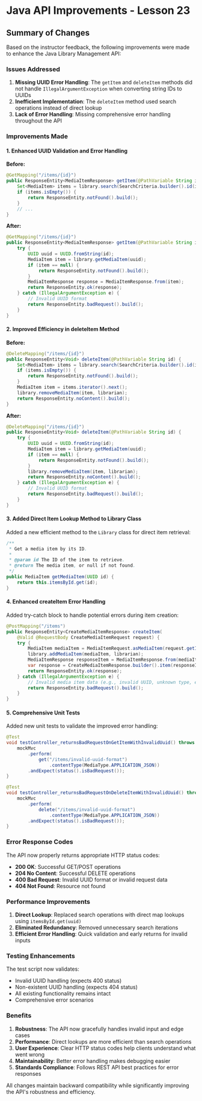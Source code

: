 # Java API Improvements - Lesson 23

## Summary of Changes

Based on the instructor feedback, the following improvements were made to enhance the Java Library Management API:

### Issues Addressed

1. **Missing UUID Error Handling**: The `getItem` and `deleteItem` methods did not handle `IllegalArgumentException` when converting string IDs to UUIDs
2. **Inefficient Implementation**: The `deleteItem` method used search operations instead of direct lookup
3. **Lack of Error Handling**: Missing comprehensive error handling throughout the API

### Improvements Made

#### 1. Enhanced UUID Validation and Error Handling

**Before:**
```java
@GetMapping("/items/{id}")
public ResponseEntity<MediaItemResponse> getItem(@PathVariable String id) {
    Set<MediaItem> items = library.search(SearchCriteria.builder().id(id).build());
    if (items.isEmpty()) {
        return ResponseEntity.notFound().build();
    }
    // ...
}
```

**After:**
```java
@GetMapping("/items/{id}")
public ResponseEntity<MediaItemResponse> getItem(@PathVariable String id) {
    try {
        UUID uuid = UUID.fromString(id);
        MediaItem item = library.getMediaItem(uuid);
        if (item == null) {
            return ResponseEntity.notFound().build();
        }
        MediaItemResponse response = MediaItemResponse.from(item);
        return ResponseEntity.ok(response);
    } catch (IllegalArgumentException e) {
        // Invalid UUID format
        return ResponseEntity.badRequest().build();
    }
}
```

#### 2. Improved Efficiency in deleteItem Method

**Before:**
```java
@DeleteMapping("/items/{id}")
public ResponseEntity<Void> deleteItem(@PathVariable String id) {
    Set<MediaItem> items = library.search(SearchCriteria.builder().id(id).build());
    if (items.isEmpty()) {
        return ResponseEntity.notFound().build();
    }
    MediaItem item = items.iterator().next();
    library.removeMediaItem(item, librarian);
    return ResponseEntity.noContent().build();
}
```

**After:**
```java
@DeleteMapping("/items/{id}")
public ResponseEntity<Void> deleteItem(@PathVariable String id) {
    try {
        UUID uuid = UUID.fromString(id);
        MediaItem item = library.getMediaItem(uuid);
        if (item == null) {
            return ResponseEntity.notFound().build();
        }
        library.removeMediaItem(item, librarian);
        return ResponseEntity.noContent().build();
    } catch (IllegalArgumentException e) {
        // Invalid UUID format
        return ResponseEntity.badRequest().build();
    }
}
```

#### 3. Added Direct Item Lookup Method to Library Class

Added a new efficient method to the `Library` class for direct item retrieval:

```java
/**
 * Get a media item by its ID.
 *
 * @param id The ID of the item to retrieve.
 * @return The media item, or null if not found.
 */
public MediaItem getMediaItem(UUID id) {
    return this.itemsById.get(id);
}
```

#### 4. Enhanced createItem Error Handling

Added try-catch block to handle potential errors during item creation:

```java
@PostMapping("/items")
public ResponseEntity<CreateMediaItemResponse> createItem(
    @Valid @RequestBody CreateMediaItemRequest request) {
    try {
        MediaItem mediaItem = MediaItemRequest.asMediaItem(request.getItem());
        library.addMediaItem(mediaItem, librarian);
        MediaItemResponse responseItem = MediaItemResponse.from(mediaItem);
        var response = CreateMediaItemResponse.builder().item(responseItem).build();
        return ResponseEntity.ok(response);
    } catch (IllegalArgumentException e) {
        // Invalid media item data (e.g., invalid UUID, unknown type, etc.)
        return ResponseEntity.badRequest().build();
    }
}
```

#### 5. Comprehensive Unit Tests

Added new unit tests to validate the improved error handling:

```java
@Test
void testController_returnsBadRequestOnGetItemWithInvalidUuid() throws Exception {
    mockMvc
        .perform(
            get("/items/invalid-uuid-format")
                .contentType(MediaType.APPLICATION_JSON))
        .andExpect(status().isBadRequest());
}

@Test
void testController_returnsBadRequestOnDeleteItemWithInvalidUuid() throws Exception {
    mockMvc
        .perform(
            delete("/items/invalid-uuid-format")
                .contentType(MediaType.APPLICATION_JSON))
        .andExpect(status().isBadRequest());
}
```

### Error Response Codes

The API now properly returns appropriate HTTP status codes:

- **200 OK**: Successful GET/POST operations
- **204 No Content**: Successful DELETE operations
- **400 Bad Request**: Invalid UUID format or invalid request data
- **404 Not Found**: Resource not found

### Performance Improvements

1. **Direct Lookup**: Replaced search operations with direct map lookups using `itemsById.get(uuid)`
2. **Eliminated Redundancy**: Removed unnecessary search iterations
3. **Efficient Error Handling**: Quick validation and early returns for invalid inputs

### Testing Enhancements

The test script now validates:
- Invalid UUID handling (expects 400 status)
- Non-existent UUID handling (expects 404 status)
- All existing functionality remains intact
- Comprehensive error scenarios

### Benefits

1. **Robustness**: The API now gracefully handles invalid input and edge cases
2. **Performance**: Direct lookups are more efficient than search operations
3. **User Experience**: Clear HTTP status codes help clients understand what went wrong
4. **Maintainability**: Better error handling makes debugging easier
5. **Standards Compliance**: Follows REST API best practices for error responses

All changes maintain backward compatibility while significantly improving the API's robustness and efficiency.
